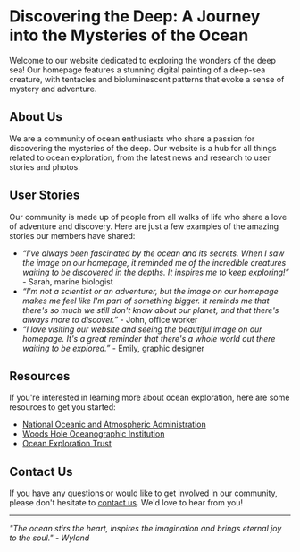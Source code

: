 <!--font:Roboto-->

# Discovering the Deep: A Journey into the Mysteries of the Ocean

Welcome to our website dedicated to exploring the wonders of the deep sea! Our homepage features a stunning digital painting of a deep-sea creature, with tentacles and bioluminescent patterns that evoke a sense of mystery and adventure.

## About Us
We are a community of ocean enthusiasts who share a passion for discovering the mysteries of the deep. Our website is a hub for all things related to ocean exploration, from the latest news and research to user stories and photos.

## User Stories
Our community is made up of people from all walks of life who share a love of adventure and discovery. Here are just a few examples of the amazing stories our members have shared:

- *“I've always been fascinated by the ocean and its secrets. When I saw the image on our homepage, it reminded me of the incredible creatures waiting to be discovered in the depths. It inspires me to keep exploring!”* - Sarah, marine biologist
- *“I'm not a scientist or an adventurer, but the image on our homepage makes me feel like I'm part of something bigger. It reminds me that there's so much we still don't know about our planet, and that there's always more to discover.”* - John, office worker
- *“I love visiting our website and seeing the beautiful image on our homepage. It's a great reminder that there's a whole world out there waiting to be explored.”* - Emily, graphic designer

## Resources
If you're interested in learning more about ocean exploration, here are some resources to get you started:

- [National Oceanic and Atmospheric Administration](#noaa)
- [Woods Hole Oceanographic Institution](#whoi)
- [Ocean Exploration Trust](#oet)

## Contact Us
If you have any questions or would like to get involved in our community, please don't hesitate to [contact us](#contact). We'd love to hear from you!

---

_"The ocean stirs the heart, inspires the imagination and brings eternal joy to the soul." - Wyland_

<!--

Write me content for website with wallpaper which alt text is:

"A digital painting of a deep sea creature, with tentacles and bioluminescent patterns evoking a sense of mystery and exploration."

The name/title of the page should not be 1:1 copy of the alt text but rather a real content of the website which is using this wallpaper.

- Use markdown format 
- Start with heading
- Heading should be short and concise
- The content should look like a real website 
- The website should not be about the wallpaper, wallpaper is just a related background
- Heading should be contain work "wallpaper" or "background"
- Include real sections like references, contact, user stories, etc. use things relevant to the page purpose.
- Feel free to use structure like headings, bullets, numbering, blockquotes, paragraphs, horizontal lines, etc.
- You can use formatting like bold or _italic_
- You can include UTF-8 emojis
- Links should be only #hash anchors (and you can refer to the document itself)
- Do not include images


---


# Exploring the Depths: A Wallpaper for Adventure Seekers

Welcome to our website dedicated to exploring the mysteries of the deep sea! Our digital wallpaper features a stunning image of a deep-sea creature, with tentacles and bioluminescent patterns that evoke a sense of wonder and excitement.

## About Us
We are a community of adventure seekers who share a passion for exploring the unknown. Our website is a hub for all things related to deep-sea exploration, from the latest news and research to user stories and photos.

## User Stories
Our community is made up of people from all walks of life who share a love of adventure and discovery. Here are just a few examples of the amazing stories our members have shared:

- *“I've always been fascinated by the ocean and its mysteries. When I saw this wallpaper, it reminded me of the incredible creatures waiting to be discovered in the deep sea. It inspires me to keep exploring!”* - Sarah, marine biologist
- *“I'm not a scientist or an adventurer, but this wallpaper makes me feel like I'm part of something bigger. It reminds me that there's so much we still don't know about our planet, and that there's always more to discover.”* - John, office worker
- *“I love using this wallpaper on my computer at work. It's a great conversation starter, and it reminds me that there's a whole world out there waiting to be explored.”* - Emily, graphic designer

## References
If you're interested in learning more about deep-sea exploration, here are some resources to get you started:

- [National Oceanic and Atmospheric Administration](#noaa)
- [Woods Hole Oceanographic Institution](#whoi)
- [Ocean Exploration Trust](#oet)

## Contact Us
If you have any questions or would like to get involved in our community, please don't hesitate to [contact us](#contact). We'd love to hear from you!

---

_"The sea, once it casts its spell, holds one in its net of wonder forever." - Jacques Cousteau_


---


Heading should not include word "wallpaper". The website should not be about the wallpaper itself, wallpaper is just a related background, rewrite whole content.


---


# Discovering the Deep: A Journey into the Mysteries of the Ocean

Welcome to our website dedicated to exploring the wonders of the deep sea! Our homepage features a stunning digital painting of a deep-sea creature, with tentacles and bioluminescent patterns that evoke a sense of mystery and adventure.

## About Us
We are a community of ocean enthusiasts who share a passion for discovering the mysteries of the deep. Our website is a hub for all things related to ocean exploration, from the latest news and research to user stories and photos.

## User Stories
Our community is made up of people from all walks of life who share a love of adventure and discovery. Here are just a few examples of the amazing stories our members have shared:

- *“I've always been fascinated by the ocean and its secrets. When I saw the image on our homepage, it reminded me of the incredible creatures waiting to be discovered in the depths. It inspires me to keep exploring!”* - Sarah, marine biologist
- *“I'm not a scientist or an adventurer, but the image on our homepage makes me feel like I'm part of something bigger. It reminds me that there's so much we still don't know about our planet, and that there's always more to discover.”* - John, office worker
- *“I love visiting our website and seeing the beautiful image on our homepage. It's a great reminder that there's a whole world out there waiting to be explored.”* - Emily, graphic designer

## Resources
If you're interested in learning more about ocean exploration, here are some resources to get you started:

- [National Oceanic and Atmospheric Administration](#noaa)
- [Woods Hole Oceanographic Institution](#whoi)
- [Ocean Exploration Trust](#oet)

## Contact Us
If you have any questions or would like to get involved in our community, please don't hesitate to [contact us](#contact). We'd love to hear from you!

---

_"The ocean stirs the heart, inspires the imagination and brings eternal joy to the soul." - Wyland_

-->
